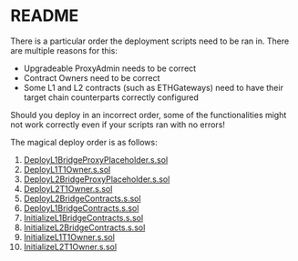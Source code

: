 # README

There is a particular order the deployment scripts need to be ran in. There are multiple reasons for this:

- Upgradeable ProxyAdmin needs to be correct
- Contract Owners need to be correct
- Some L1 and L2 contracts (such as ETHGateways) need to have their target chain counterparts correctly configured

Should you deploy in an incorrect order, some of the functionalities might not work correctly even if your scripts ran
with no errors!

The magical deploy order is as follows:

1. [DeployL1BridgeProxyPlaceholder.s.sol](DeployL1BridgeProxyPlaceholder.s.sol)
2. [DeployL1T1Owner.s.sol](DeployL1T1Owner.s.sol)
3. [DeployL2BridgeProxyPlaceholder.s.sol](DeployL2BridgeProxyPlaceholder.s.sol)
4. [DeployL2T1Owner.s.sol](DeployL2T1Owner.s.sol)
5. [DeployL2BridgeContracts.s.sol](DeployL2BridgeContracts.s.sol)
6. [DeployL1BridgeContracts.s.sol](DeployL1BridgeContracts.s.sol)
7. [InitializeL1BridgeContracts.s.sol](InitializeL1BridgeContracts.s.sol)
8. [InitializeL2BridgeContracts.s.sol](InitializeL2BridgeContracts.s.sol)
9. [InitializeL1T1Owner.s.sol](InitializeL1T1Owner.s.sol)
10. [InitializeL2T1Owner.s.sol](InitializeL2T1Owner.s.sol)
